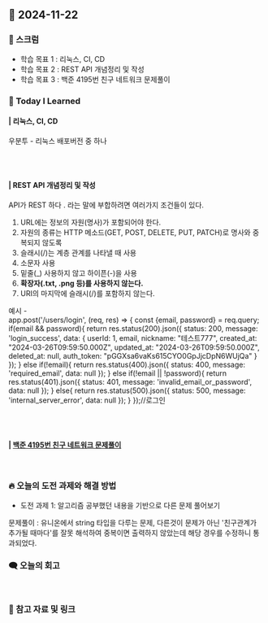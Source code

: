 ## 📆 2024-11-22

### 🔔 스크럼

- 학습 목표 1 : 리눅스, CI, CD
- 학습 목표 2 : REST API 개념정리 및 작성
- 학습 목표 3 : 백준 4195번 친구 네트워크 문제풀이
  <br/>


### 🚀 Today I Learned

#### | 리눅스, CI, CD
우분투 - 리눅스 배포버전 중 하나

<br/>
<br/>

#### | REST API 개념정리 및 작성

API가 REST 하다 . 라는 말에 부합하려면 여러가지 조건들이 있다.
1. URL에는 정보의 자원(명사)가 포함되어야 한다.
2. 자원의 종류는 HTTP 메소드(GET, POST, DELETE, PUT, PATCH)로 명사와 중복되지 않도록
3. 슬래시(/)는 계층 관계를 나타낼 때 사용
4. 소문자 사용
5. 밑줄(_) 사용하지 않고 하이픈(-)을 사용
6. **확장자(.txt, .png 등)를 사용하지 않는다.**
7. URI의 마지막에 슬래시(/)를 포함하지 않는다.

예시 - <br/>
app.post('/users/login', (req, res) => {
    const {email, password} = req.query;
    if(email && password){
        return res.status(200).json({
            status: 200,
            message: 'login_success',
            data: {
                userId: 1,
                email,
                nickname: "테스트777",
                created_at: "2024-03-26T09:59:50.000Z",
                updated_at: "2024-03-26T09:59:50.000Z",
                deleted_at: null,
                auth_token: "pGGXsa6vaKs615CYO0GpJjcDpN6WUjQa"
            }
        });
    }
    else if(!email){
        return res.status(400).json({
            status: 400,
            message: 'required_email',
            data: null
        });
    }
    else if(!email || !password){
        return res.status(401).json({
            status: 401,
            message: 'invalid_email_or_password',
            data: null
        });
    }
    else{
        return res.status(500).json({
            status: 500,
            message: 'internal_server_error',
            data: null
        });
    }
});//로그인



<br/>
<br/>

#### | [백준 4195번 친구 네트워크 문제풀이](https://github.com/availrum/newb/blob/main/friendsnetwork.cpp)

<br/>

### 🔥 오늘의 도전 과제와 해결 방법

- 도전 과제 1: 알고리즘 공부했던 내용을 기반으로 다른 문제 풀어보기
  <br/>

문제풀이 : 유니온에서 string 타입을 다루는 문제, 다른것이 문제가 아닌 '친구관계가 추가될 때마다'를 잘못 해석하여 중복이면 출력하지 않았는데 해당 경우를 수정하니 통과되었다.


### 🗨️ 오늘의 회고

<!--
- 오늘의 학습 경험에 대한 자유로운 생각이나 느낀 점을 기록합니다.
- 성공적인 점, 개선해야 할 점, 새롭게 시도하고 싶은 방법 등을 포함할 수 있습니다.-->

  <br/>


### 📰 참고 자료 및 링크
